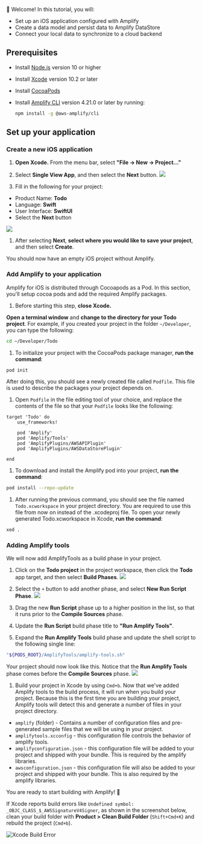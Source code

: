 
👋 Welcome! In this tutorial, you will:

- Set up an iOS application configured with Amplify
- Create a data model and persist data to Amplify DataStore
- Connect your local data to synchronize to a cloud backend

## Prerequisites

- Install [Node.js](https://nodejs.org/en/) version 10 or higher
- Install [Xcode](https://developer.apple.com/xcode/downloads/) version 10.2 or later
- Install [CocoaPods](https://cocoapods.org/)

- Install [Amplify CLI](~/cli/cli.md) version 4.21.0 or later by running:

    ```bash
    npm install -g @aws-amplify/cli
    ```

## Set up your application

### Create a new iOS application
1.  **Open Xcode.**  From the menu bar, select **"File -> New -> Project..."**

1.  Select **Single View App**, and then select the **Next** button.
  ![](~/images/lib/getting-started/ios/set-up-ios-select-project-template.png)

1.  Fill in the following for your project:
  * Product Name: **Todo**
  * Language: **Swift**
  * User Interface: **SwiftUI**
  * Select the **Next** button

  ![](~/images/lib/getting-started/ios/set-up-ios-studio-configure-your-project.png)

1.  After selecting **Next**, **select where you would like to save your project**, and then select **Create**.

  You should now have an empty iOS project without Amplify.

### Add Amplify to your application

Amplify for iOS is distributed through Cocoapods as a Pod. In this section, you'll setup cocoa pods and add the required Amplify packages.

1.  Before starting this step, **close Xcode.**

  **Open a terminal window** and **change to the directory for your Todo project**.  For example, if you created your project in the folder `~/Developer`, you can type the following:
  ```bash
  cd ~/Developer/Todo
  ```

1.  To initialize your project with the CocoaPods package manager, **run the command**:
  ```bash
  pod init
  ```

  After doing this, you should see a newly created file called `Podfile`.  This file is used to describe the packages your project depends on.

1. Open `Podfile` in the file editing tool of your choice, and replace the contents of the file so that your `Podfile` looks like the following:
```
target 'Todo' do
    use_frameworks!
  
    pod 'Amplify'
    pod 'Amplify/Tools'
    pod 'AmplifyPlugins/AWSAPIPlugin'
    pod 'AmplifyPlugins/AWSDataStorePlugin'

end
```

1.  To download and install the Amplify pod into your project, **run the command**:
  ```bash
  pod install --repo-update
  ```

1.  After running the previous command, you should see the file named `Todo.xcworkspace` in your project directory.  You are required to use this file from now on instead of the .xcodeproj file.  To open your newly generated Todo.xcworkspace in Xcode, **run the command**:
  ```bash
  xed .
  ```

### Adding Amplify tools
We will now add AmplifyTools as a build phase in your project.  
1.  Click on the **Todo project** in the project workspace, then click the **Todo** app target, and then select **Build Phases**.
  ![](~/images/lib/getting-started/ios/set-up-ios-amplify-tools-1.png)

1.  Select the `+` button to add another phase, and select **New Run Script Phase**.
  ![](~/images/lib/getting-started/ios/set-up-ios-amplify-tools-2.png)

1.  Drag the new **Run Script** phase up to a higher position in the list, so that it runs prior to the **Compile Sources** phase.

1.  Update the **Run Script** build phase title to **"Run Amplify Tools"**.
1. Expand the **Run Amplify Tools** build phase and update the shell script to the following single line:
  ```bash
  "${PODS_ROOT}/AmplifyTools/amplify-tools.sh"
  ```
  Your project should now look like this.  Notice that the **Run Amplify Tools** phase comes before the **Compile Sources** phase.
  ![](~/images/lib/getting-started/ios/set-up-ios-amplify-tools-3.png)

1. Build your project in Xcode by using `Cmd+b`.  Now that we've added Amplify tools to the build process, it will run when you build your project. Because this is the first time you are building your project, Amplify tools will detect this and generate a number of files in your project directory.
  * `amplify` (folder) - Contains a number of configuration files and pre-generated sample files that we will be using in your project.
  * `amplifytools.xcconfig` - this configuration file controls the behavior of amplify tools.
  * `amplifyconfiguration.json` - this configuration file will be added to your project and shipped with your bundle.  This is required by the amplify libraries.
  * `awsconfiguration.json` - this configuration file will also be added to your project and shipped with your bundle.  This is also required by the amplify libraries.
    
You are ready to start building with Amplify! 🎉

<amplify-callout>

If Xcode reports build errors like `Undefined symbol: _OBJC_CLASS_$_AWSSignatureV4Signer`, as shown in the screenshot below, clean your build folder with **Product > Clean Build Folder** (`Shift+Cmd+K`) and rebuild the project (`Cmd+b`).

![Xcode Build Error](~/images/xcode-build-error.png)

</amplify-callout>
